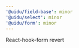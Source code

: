 ```yaml
---
'@uidu/field-base': minor
'@uidu/select': minor
'@uidu/form': minor
---
```


React-hook-form revert

